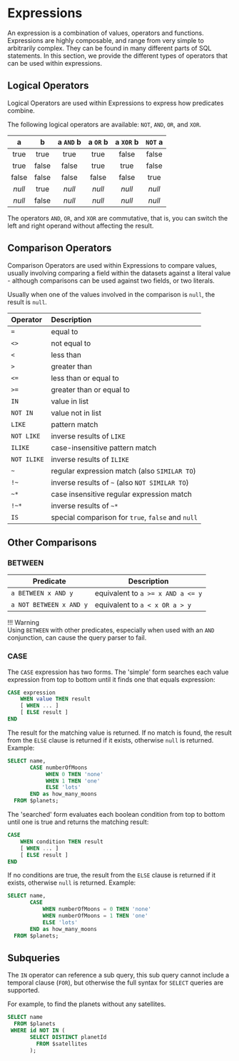 # Expressions

An expression is a combination of values, operators and functions. Expressions are highly composable, and range from very simple to arbitrarily complex. They can be found in many different parts of SQL statements. In this section, we provide the different types of operators that can be used within expressions.

## Logical Operators

Logical Operators are used within Expressions to express how predicates combine.

The following logical operators are available: `NOT`, `AND`, `OR`, and `XOR`.

| a      | b     | a `AND` b | a `OR` b | a `XOR` b | `NOT` a |
| :----: | :---: | :-------: | :------: | :-------: | :-----: |
| true   | true  | true      | true     | false     | false   |
| true   | false | false     | true     | true      | false   |
| false  | false | false     | false    | false     | true    |
| _null_ | true  | _null_    | _null_   | _null_    | _null_  |
| _null_ | false | _null_    | _null_   | _null_    | _null_  |

The operators `AND`, `OR`, and `XOR` are commutative, that is, you can switch the left and right operand without affecting the result.

## Comparison Operators

Comparison Operators are used within Expressions to compare values, usually involving comparing a field within the datasets against a literal value - although comparisons can be used against two fields, or two literals.

Usually when one of the values involved in the comparison is `null`, the result is `null`.

Operator     | Description                   
:----------- | :-----------------------------
`=`          | equal to               
`<>`         | not equal to  
`<`          | less than                     
`>`          | greater than                
`<=`         | less than or equal to        
`>=`         | greater than or equal to                  
`IN`         | value in list              
`NOT IN`     | value not in list            
`LIKE`       | pattern match           
`NOT LIKE`   | inverse results of `LIKE`         
`ILIKE`      | case-insensitive pattern match 
`NOT ILIKE`  | inverse results of `ILIKE`     
`~`          | regular expression match (also `SIMILAR TO`)     
`!~`         | inverse results of `~` (also `NOT SIMILAR TO`)
`~*`         | case insensitive regular expression match
`!~*`        | inverse results of `~*`
`IS`         | special comparison for `true`, `false` and `null`

## Other Comparisons

### BETWEEN

Predicate               | Description
----------------------- | ---------------------------------
`a BETWEEN x AND y`     | equivalent to `a >= x AND a <= y`
`a NOT BETWEEN x AND y` | equivalent to `a < x OR a > y`

!!! Warning  
    Using `BETWEEN` with other predicates, especially when used with an `AND` conjunction, can cause the query parser to fail. 

### CASE

The `CASE` expression has two forms. The 'simple' form searches each value expression from top to bottom until it finds one that equals expression:

~~~sql
CASE expression
    WHEN value THEN result
    [ WHEN ... ]
    [ ELSE result ]
END
~~~

The result for the matching value is returned. If no match is found, the result from the `ELSE` clause is returned if it exists, otherwise `null` is returned. Example:

~~~sql
SELECT name, 
       CASE numberOfMoons 
            WHEN 0 THEN 'none' 
            WHEN 1 THEN 'one' 
            ELSE 'lots' 
       END as how_many_moons
  FROM $planets;
~~~

The 'searched' form evaluates each boolean condition from top to bottom until one is true and returns the matching result:

~~~sql
CASE
    WHEN condition THEN result
    [ WHEN ... ]
    [ ELSE result ]
END
~~~

If no conditions are true, the result from the `ELSE` clause is returned if it exists, otherwise `null` is returned. Example:

~~~sql
SELECT name, 
       CASE
           WHEN numberOfMoons = 0 THEN 'none' 
           WHEN numberOfMoons = 1 THEN 'one' 
           ELSE 'lots' 
       END as how_many_moons
  FROM $planets;
~~~

## Subqueries

The `IN` operator can reference a sub query, this sub query cannot include a temporal clause (`FOR`), but otherwise the full syntax for `SELECT` queries are supported.

For example, to find the planets without any satellites.

~~~sql
SELECT name
  FROM $planets
 WHERE id NOT IN (
       SELECT DISTINCT planetId
         FROM $satellites
       );
~~~
